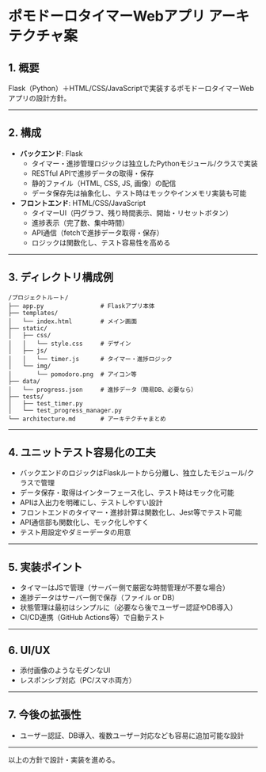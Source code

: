 # ポモドーロタイマーWebアプリ アーキテクチャ案

## 1. 概要
Flask（Python）＋HTML/CSS/JavaScriptで実装するポモドーロタイマーWebアプリの設計方針。

---

## 2. 構成
- **バックエンド**: Flask
  - タイマー・進捗管理ロジックは独立したPythonモジュール/クラスで実装
  - RESTful APIで進捗データの取得・保存
  - 静的ファイル（HTML, CSS, JS, 画像）の配信
  - データ保存先は抽象化し、テスト時はモックやインメモリ実装も可能
- **フロントエンド**: HTML/CSS/JavaScript
  - タイマーUI（円グラフ、残り時間表示、開始・リセットボタン）
  - 進捗表示（完了数、集中時間）
  - API通信（fetchで進捗データ取得・保存）
  - ロジックは関数化し、テスト容易性を高める

---

## 3. ディレクトリ構成例
```
/プロジェクトルート/
├── app.py                # Flaskアプリ本体
├── templates/
│   └── index.html        # メイン画面
├── static/
│   ├── css/
│   │   └── style.css     # デザイン
│   ├── js/
│   │   └── timer.js      # タイマー・進捗ロジック
│   └── img/
│       └── pomodoro.png  # アイコン等
├── data/
│   └── progress.json     # 進捗データ（簡易DB、必要なら）
├── tests/
│   ├── test_timer.py
│   └── test_progress_manager.py
└── architecture.md       # アーキテクチャまとめ
```

---

## 4. ユニットテスト容易化の工夫
- バックエンドのロジックはFlaskルートから分離し、独立したモジュール/クラスで管理
- データ保存・取得はインターフェース化し、テスト時はモック化可能
- APIは入出力を明確にし、テストしやすい設計
- フロントエンドのタイマー・進捗計算は関数化し、Jest等でテスト可能
- API通信部も関数化し、モック化しやすく
- テスト用設定やダミーデータの用意

---

## 5. 実装ポイント
- タイマーはJSで管理（サーバー側で厳密な時間管理が不要な場合）
- 進捗データはサーバー側で保存（ファイル or DB）
- 状態管理は最初はシンプルに（必要なら後でユーザー認証やDB導入）
- CI/CD連携（GitHub Actions等）で自動テスト

---

## 6. UI/UX
- 添付画像のようなモダンなUI
- レスポンシブ対応（PC/スマホ両方）

---

## 7. 今後の拡張性
- ユーザー認証、DB導入、複数ユーザー対応なども容易に追加可能な設計

---

以上の方針で設計・実装を進める。
